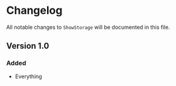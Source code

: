 # Changelog

All notable changes to `ShowStorage` will be documented in this file.

## Version 1.0

### Added
- Everything
